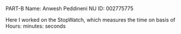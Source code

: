 PART-B
Name: Anwesh Peddineni
NU ID: 002775775

Here I worked on the StopWatch, which measures the time on basis of Hours: minutes: seconds